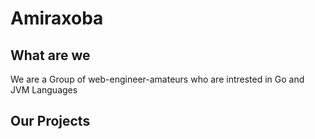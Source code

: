 # Amiraxoba

## What are we
We are a Group of web-engineer-amateurs who are intrested in Go and JVM Languages 

## Our Projects
